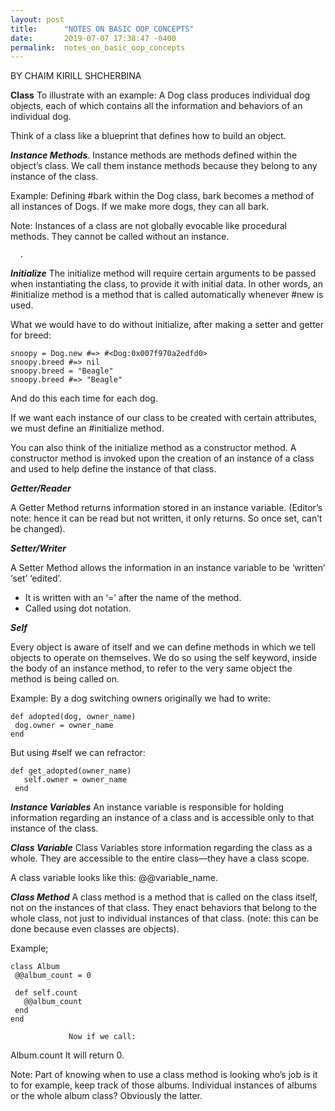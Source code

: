 ```yaml
---
layout: post
title:      "NOTES ON BASIC OOP CONCEPTS"
date:       2019-07-07 17:38:47 -0400
permalink:  notes_on_basic_oop_concepts
---
```



BY CHAIM KIRILL SHCHERBINA

**Class**
To illustrate with an example:
A Dog class produces individual dog objects, each of which contains all the information and behaviors of an individual dog.

Think of a class like a blueprint that defines how to build an object.

***Instance Methods***.
Instance methods are methods defined within the object’s class. We call them instance methods because they belong to any instance of the class. 

Example:  Defining #bark within the Dog class, bark becomes a method of all instances of Dogs. If we make more dogs, they can all bark.


Note: Instances of a class are not globally evocable like procedural methods. They cannot be called without an instance.

      .     
***Initialize***
The initialize method will require certain arguments to be passed when instantiating the class, to provide it with initial data. In other words, an #initialize method is a method that is called automatically whenever #new is used.

What we would have to do without initialize, after making a setter and getter for breed:
```
snoopy = Dog.new #=> #<Dog:0x007f970a2edfd0>
snoopy.breed #=> nil
snoopy.breed = "Beagle"
snoopy.breed #=> "Beagle"
```
And do this each time for each dog.

If we want each instance of our class to be created with certain attributes, we must define an #initialize method. 

You can also think of the initialize method as a constructor method. A constructor method is invoked upon the creation of an instance of a class and used to help define the instance of that class.





***Getter/Reader*** 

A Getter Method returns information stored in an instance variable. (Editor’s note: hence it can be read but not written, it only returns. So once set, can’t be changed).

***Setter/Writer***

A Setter Method allows the information in an instance variable to be ‘written’ ‘set’ ‘edited’.
- It is written with an ‘=’ after the name of the method. 
- Called using dot notation.
 

***Self***

Every object is aware of itself and we can define methods in which we tell objects to operate on themselves. We do so using the self keyword, inside the body of an instance method, to refer to the very same object the method is being called on.

Example: By a dog switching owners originally we had to write: 
```
def adopted(dog, owner_name)
 dog.owner = owner_name
end
```

But using #self we can refractor:
```
def get_adopted(owner_name)
   self.owner = owner_name
 end

```
            




***Instance Variables***
An instance variable is responsible for holding information regarding an instance of a class and is accessible only to that instance of the class.

***Class Variable***
Class Variables store information regarding the class as a whole. They are accessible to the entire class––they have a class scope.

A class variable looks like this: @@variable_name.

***Class Method***
A class method is a method that is called on the class itself, not on the instances of that class. They enact behaviors that belong to the whole class, not just to individual instances of that class. (note: this can be done because even classes are objects).

Example;
```
class Album
 @@album_count = 0
 
 def self.count
   @@album_count
 end
end
```
                 Now if we call:
Album.count
                 It will return 0.

Note: Part of knowing when to use a class method is looking who’s job is it to for example, keep track of those albums. Individual instances of albums or the whole album class? Obviously the latter.

